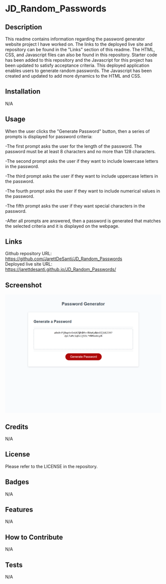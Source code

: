 # JD_Random_Passwords


## Description

This readme contains information regarding the password generator website project I have worked on. The links to the deployed live site and repository can be found in the "Links" section of this readme. The HTML, CSS, and Javascript files can also be found in this repository. Starter code has been added to this repository and the Javascript for this project has been updated to satisfy acceptance criteria. This deployed application enables users to generate random passwords. The Javascript has been created and updated to add more dynamics to the HTML and CSS. 

## Installation

N/A

## Usage

When the user clicks the "Generate Password" button, then a series of prompts is displayed for password criteria:

  -The first prompt asks the user for the length of the password. The password must be at least 8 characters and no more than 128 characters.

  -The second prompt asks the user if they want to include lowercase letters in the password.

  -The third prompt asks the user if they want to include uppercase letters in the password.

  -The fourth prompt asks the user if they want to include numerical values in the password.

  -The fifth prompt asks the user if they want special characters in the password. 

  -After all prompts are answered, then a password is generated that matches the selected criteria and it is displayed on the webpage. 


## Links

Github repository URL: https://github.com/JarettDeSanti/JD_Random_Passwords <br>
Deployed live site URL: https://jarettdesanti.github.io/JD_Random_Passwords/

## Screenshot

![Alt text](JD_Random_Passwords_screenshot.png)

## Credits

N/A

## License

Please refer to the LICENSE in the repository.

## Badges
N/A

## Features
N/A

## How to Contribute
N/A

## Tests
N/A
